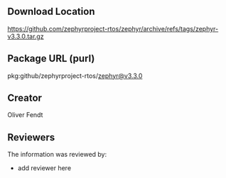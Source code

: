 ## Download Location

https://github.com/zephyrproject-rtos/zephyr/archive/refs/tags/zephyr-v3.3.0.tar.gz

## Package URL (purl)

pkg:github/zephyrproject-rtos/zephyr@v3.3.0

## Creator

Oliver Fendt

## Reviewers

The information was reviewed by:

* add reviewer here
